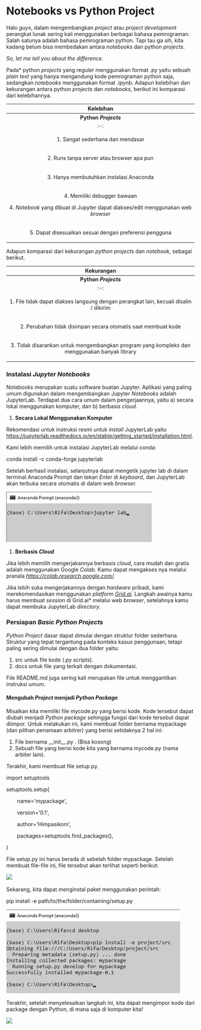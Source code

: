 ﻿# **Notebooks vs Python Project**
Halo *guys*, dalam mengembangkan *project* atau *project development* perangkat lunak sering kali menggunakan berbagai bahasa pemrograman. Salah satunya adalah bahasa pemrograman python. Tapi tau ga sih, kita kadang belum bisa membedakan antara *notebooks* dan python *projects*. 

*So, let me tell you about the difference.*

Pada* python *projects* yang reguler menggunakan format .py yaitu sebuah *plain text* yang hanya mengandung kode pemrograman python saja, sedangkan *notebooks* menggunakan format .ipynb. Adapun kelebihan dan kekurangan antara python *projects* dan *notebooks,* berikut ini komparasi dari kelebihannya.


|**Kelebihan**|
| :-: |
|**Python *Projects***|***Notebooks***|
| :-: |
|<p>1. Sangat sederhana dan mendasar</p>|<p>1. Terdapat representasi media dan pemformatan teks</p>|
|<p>2. Runs tanpa server atau browser apa pun</p>|<p>2. Sudah termasuk instalasi Anaconda</p>|
|<p>3. Hanya membutuhkan instalasi Anaconda</p>|<p>3. Memiliki kemampuan matematika, seperti  membuat bagan, grafik, dsb</p>|
|<p>4. Memiliki debugger bawaan</p><p>4. *Notebook* yang dibuat di Jupyter dapat diakses/edit menggunakan web *browser*</p>|
|<p>5. Dapat disesuaikan sesuai dengan preferensi pengguna</p>|<p>5. Sudah termasuk *debugger*</p><p>6. Secara otomatis menyimpan perubahan membuat kode</p>|


Adapun komparasi dari kekurangan *python projects* dan *notebook,* sebagai berikut.


|**Kekurangan**|
| :-: |
|**Python *Projects***|***Notebooks***|
| :-: |
|<p>1. File tidak dapat diakses langsung dengan perangkat lain, kecuali disalin / dikirim </p>|<p>1. Tidak dapat bekerja secara offline, sehingga memerlukan server dan web *browser*</p>|
|<p>2. Perubahan tidak disimpan secara otomatis saat membuat kode</p>|<p>2. Instalasinya membutuhkan waktu lebih lama daripada IDE lain</p>|
|<p>3. Tidak disarankan untuk mengembangkan program yang kompleks dan menggunakan banyak library</p>|<p>3. Mengaksesnya dengan localhost secara *default*, sehingga harus mengikuti langkah keamanan yang signifikan untuk mengaksesnya dari server lain</p>|

### **Instalasi *Jupyter Notebooks***
Notebooks merupakan suatu software buatan Jupyter. Aplikasi yang paling umum digunakan dalam mengembangkan Jupyter *Notebooks* adalah JupyterLab. Terdapat dua cara umum dalam pengerjaannya, yaitu a) secara lokal menggunakan komputer, dan b) berbasis *cloud.*

1) **Secara Lokal Menggunakan Komputer**

Rekomendasi untuk instruksi resmi untuk *install* JupyterLab yaitu <https://jupyterlab.readthedocs.io/en/stable/getting_started/installation.html>.

Kami lebih memilih untuk instalasi JupyterLab melalui conda:

conda install -c conda-forge jupyterlab

Setelah berhasil instalasi, selanjutnya dapat mengetik jupyter lab di dalam terminal Anaconda Prompt dan tekan *Enter* di *keyboard*, dan JupyterLab akan terbuka secara otomatis di dalam web *browser.*

![](1.png)

1) **Berbasis *Cloud***

Jika lebih memilih mengerjakannya berbasis *cloud*, cara mudah dan gratis adalah menggunakan Google *Colab.* Kamu dapat mengakses nya melalui pranala *<https://colab.research.google.com/>*. 

Jika lebih suka mengerjakannya dengan *hardware* pribadi, kami merekomendasikan menggunakan *platform [Grid.ai](https://www.grid.ai/)*. Langkah awalnya kamu harus membuat *session* di Grid.ai*  melalui web *browser*, setelahnya kamu dapat membuka JupyterLab *directory.*

### **Persiapan *Basic Python* *Projects***
*Python Project* dasar dapat dimulai dengan struktur folder sederhana. Struktur yang tepat tergantung pada konteks kasus penggunaan, tetapi paling sering dimulai dengan dua folder yaitu:

1. src untuk file kode (.py scripts).
1. docs  untuk file yang terkait dengan dokumentasi.

File README.md juga sering kali merupakan file untuk menggantikan instruksi umum.
#### **Mengubah *Project* menjadi *Python Package***
Misalkan kita memiliki file mycode.py yang berisi kode. Kode tersebut dapat diubah menjadi *Python package* sehingga fungsi dari kode tersebut dapat diimpor. Untuk melakukan ini, kami membuat folder bernama mypackage (dan pilihan penamaan arbitrer) yang berisi setidaknya 2 hal ini:

1. File bernama  \_\_init\_\_.py . (Bisa kosong)
1. Sebuah file yang berisi kode kita yang bernama  mycode.py (nama arbiter lain).

Terakhir, kami membuat file  setup.py.

import setuptools

setuptools.setup(

`    `name='mypackage',

`    `version='0.1',

`    `author='Himpasikom',

`    `packages=setuptools.find\_packages(),

)

File setup.py ini harus berada di sebelah folder mypackage. Setelah membuat file-file ini, file tersebut akan terlihat seperti berikut:

![](2.png)

Sekarang, kita dapat menginstal paket menggunakan perintah:

pip install -e path/to/the/folder/containing/setup.py

![](3.png)

Terakhir, setelah menyelesaikan langkah ini, kita dapat mengimpor kode dari package dengan Python, di mana saja di komputer kita!

![](4.png)

